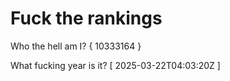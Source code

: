 # Fuck the rankings

Who the hell am I?
{ 10333164 }

What fucking year is it?
[ 2025-03-22T04:03:20Z ]
